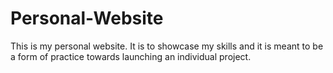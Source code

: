 # Personal-Website
This is my personal website. It is to showcase my skills and it is meant to be a form of practice towards launching an individual project. 